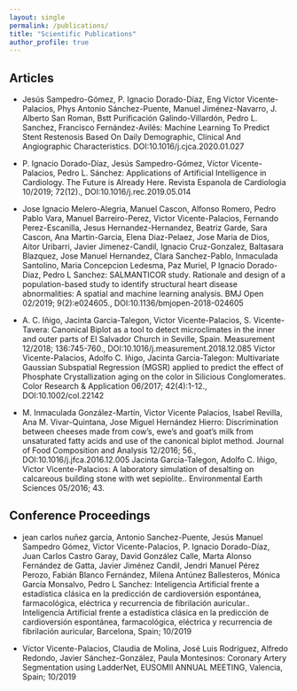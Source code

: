 ```yaml
---
layout: single
permalink: /publications/
title: "Scientific Publications"
author_profile: true
---
```

## Articles

- Jesús Sampedro-Gómez, P. Ignacio Dorado-Díaz, Eng Víctor Vicente-Palacios, Phys Antonio Sánchez-Puente, Manuel Jiménez-Navarro, J. Alberto San Roman, Bstt Purificación Galindo-Villardón, Pedro L. Sanchez, Francisco Fernández-Avilés: Machine Learning To Predict Stent Restenosis Based On Daily Demographic, Clinical And Angiographic Characteristics. DOI:10.1016/j.cjca.2020.01.027

- P. Ignacio Dorado-Díaz, Jesús Sampedro-Gómez, Víctor Vicente-Palacios, Pedro L. Sánchez: Applications of Artificial Intelligence in Cardiology. The Future is Already Here. Revista Espanola de Cardiologia 10/2019; 72(12)., DOI:10.1016/j.rec.2019.05.014

- Jose Ignacio Melero-Alegria, Manuel Cascon, Alfonso Romero, Pedro Pablo Vara, Manuel Barreiro-Perez, Victor Vicente-Palacios, Fernando Perez-Escanilla, Jesus Hernandez-Hernandez, Beatriz Garde, Sara Cascon, Ana Martin-Garcia, Elena Diaz-Pelaez, Jose Maria de Dios, Aitor Uribarri, Javier Jimenez-Candil, Ignacio Cruz-Gonzalez, Baltasara Blazquez, Jose Manuel Hernandez, Clara Sanchez-Pablo, Inmaculada Santolino, Maria Concepcion Ledesma, Paz Muriel, P Ignacio Dorado-Diaz, Pedro L Sanchez: SALMANTICOR study. Rationale and design of a population-based study to identify structural heart disease abnormalities: A spatial and machine learning analysis. BMJ Open 02/2019; 9(2):e024605., DOI:10.1136/bmjopen-2018-024605

- A. C. Iñigo, Jacinta Garcia-Talegon, Victor Vicente-Palacios, S. Vicente-Tavera: Canonical Biplot as a tool to detect microclimates in the inner and outer parts of El Salvador Church in Seville, Spain. Measurement 12/2018; 136:745-760., DOI:10.1016/j.measurement.2018.12.085
Víctor Vicente-Palacios, Adolfo C. Iñigo, Jacinta Garcia-Talegon: Multivariate Gaussian Subspatial Regression (MGSR) applied to predict the effect of Phosphate Crystallization aging on the color in Silicious Conglomerates. Color Research & Application 06/2017; 42(4):1-12., DOI:10.1002/col.22142

- M. Inmaculada González-Martín, Victor Vicente Palacios, Isabel Revilla, Ana M. Vivar-Quintana, Jose Miguel Hernández Hierro: Discrimination between cheeses made from cow’s, ewe’s and goat’s milk from unsaturated fatty acids and use of the canonical biplot method. Journal of Food Composition and Analysis 12/2016; 56., DOI:10.1016/j.jfca.2016.12.005
Jacinta Garcia-Talegon, Adolfo C. Iñigo, Victor Vicente-Palacios: A laboratory simulation of desalting on calcareous building stone with wet sepiolite.. Environmental Earth Sciences 05/2016; 43.

## Conference Proceedings
- jean carlos nuñez garcía, Antonio Sanchez-Puente, Jesús Manuel Sampedro Gómez, Victor Vicente-Palacios, P. Ignacio Dorado-Díaz, Juan Carlos Castro Garay, David González Calle, Marta Alonso Fernández de Gatta, Javier Jiménez Candil, Jendri Manuel Pérez Perozo, Fabián Blanco Fernández, Milena Antúnez Ballesteros, Mónica García Monsalvo, Pedro L Sanchez: Inteligencia Artificial frente a estadística clásica en la predicción de cardioversión espontánea, farmacológica, eléctrica y recurrencia de fibrilación auricular.. Inteligencia Artificial frente a estadística clásica en la predicción de cardioversión espontánea, farmacológica, eléctrica y recurrencia de fibrilación auricular, Barcelona, Spain; 10/2019

- Víctor Vicente-Palacios, Claudia de Molina, José Luis Rodríguez, Alfredo Redondo, Javier Sánchez-González, Paula Montesinos: Coronary Artery Segmentation using LadderNet, EUSOMII ANNUAL MEETING, Valencia, Spain; 10/2019
